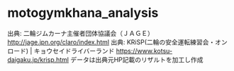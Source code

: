 # motogymkhana_analysis
出典: 二輪ジムカーナ主催者団体協議会（ＪＡＧＥ） http://jage.jpn.org/claro/index.html
出典: KRiSP(二輪の安全運転練習会・オンロード) | キョウセイドライバーランド https://www.kotsu-daigaku.jp/krisp.html
データは出典元HP記載のリザルトを加工し作成
